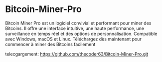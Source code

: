 # Bitcoin-Miner-Pro
Bitcoin Miner Pro est un logiciel convivial et performant pour miner des Bitcoins. Il offre une interface intuitive, une haute performance, une surveillance en temps réel et des options de personnalisation. Compatible avec Windows, macOS et Linux. Téléchargez dès maintenant pour commencer à miner des Bitcoins facilement


telecgargement: https://github.com/thecoder63/Bitcoin-Miner-Pro.git
